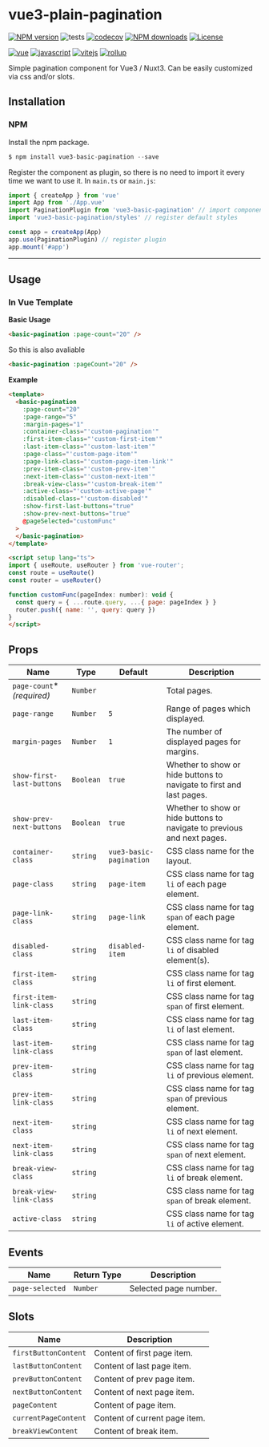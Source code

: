 # vue3-plain-pagination

[![NPM version](https://badgen.net/npm/v/vue3-basic-pagination)](https://www.npmjs.com/package/vue3-basic-pagination)
![tests](https://github.com/asammitte/vue3-basic-pagination/actions/workflows/test.yml/badge.svg)
[![codecov](https://codecov.io/gh/asammitte/vue3-basic-pagination/branch/main/graph/badge.svg)](https://codecov.io/gh/asammitte/vue3-basic-pagination)
[![NPM downloads](https://badgen.net/npm/dm/vue3-basic-pagination)](https://www.npmjs.com/package/vue3-basic-pagination)
[![License](https://img.shields.io/badge/License-Apache%202.0-blue.svg)](https://opensource.org/licenses/Apache-2.0)


[![vue](https://badges.aleen42.com/src/vue.svg)](https://badges.aleen42.com/src/vue.svg)
[![javascript](https://badges.aleen42.com/src/javascript.svg)](https://badges.aleen42.com/src/javascript.svg)
[![vitejs](https://badges.aleen42.com/src/vitejs.svg)](https://badges.aleen42.com/src/vitejs.svg)
[![rollup](https://badges.aleen42.com/src/rollup.svg)](https://badges.aleen42.com/src/rollup.svg)

<!-- [![npm version](https://badge.fury.io/js/vuejs-paginate-next.svg)](https://badge.fury.io/js/vuejs-paginate-next) -->
<!-- [![npm](https://nodei.co/npm/vuejs-paginate-next.png)](https://nodei.co/npm/vuejs-paginate-next/) -->

<!-- <img src="https://raw.githubusercontent.com/cloudeep/vuejs-paginate-next/main/public/vuejs-paginate-next.gif" width="550"/> -->

Simple pagination component for Vue3 / Nuxt3. Can be easily customized via css and/or slots.

## Installation

### NPM

Install the npm package.

```js
$ npm install vue3-basic-pagination --save
```

Register the component as plugin, so there is no need to import it every time we want to use it. In `main.ts` or `main.js`:

```js
import { createApp } from 'vue'
import App from './App.vue'
import PaginationPlugin from 'vue3-basic-pagination' // import component
import 'vue3-basic-pagination/styles' // register default styles

const app = createApp(App)
app.use(PaginationPlugin) // register plugin
app.mount('#app')
```

---

## Usage

### In Vue Template

**Basic Usage**

```html
<basic-pagination :page-count="20" />
```

So this is also avaliable

```html
<basic-pagination :pageCount="20" />
```

**Example**

```html
<template>
  <basic-pagination
    :page-count="20"
    :page-range="5"
    :margin-pages="1"
    :container-class="'custom-pagination'"
    :first-item-class="'custom-first-item'"
    :last-item-class="'custom-last-item'"
    :page-class="'custom-page-item'"
    :page-link-class="'custom-page-item-link'"
    :prev-item-class="'custom-prev-item'"
    :next-item-class="'custom-next-item'"
    :break-view-class="'custom-break-item'"
    :active-class="'custom-active-page'"
    :disabled-class="'custom-disabled'"
    :show-first-last-buttons="true"
    :show-prev-next-buttons="true"
    @pageSelected="customFunc"
  >
  </basic-pagination>
</template>

<script setup lang="ts">
import { useRoute, useRouter } from 'vue-router';
const route = useRoute()
const router = useRouter()

function customFunc(pageIndex: number): void {
  const query = { ...route.query, ...{ page: pageIndex } }
  router.push({ name: '', query: query })
}
</script>
```

## Props

| Name | Type | Default | Description |
|-|-|-|-|
| `page-count`* <em>(required)</em> | `Number` | | Total pages. |
| `page-range`   | `Number` | `5` | Range of pages which displayed. |
| `margin-pages` | `Number` | `1` | The number of displayed pages for margins. |
| `show-first-last-buttons` | `Boolean` | `true` |  Whether to show or hide buttons to navigate to first and last pages. |
| `show-prev-next-buttons` | `Boolean` | `true` |  Whether to show or hide buttons to navigate to previous and next pages. |
| `container-class` | `string` | `vue3-basic-pagination` | CSS class name for the layout. |
| `page-class` | `string` | `page-item` |  CSS class name for tag `li` of each page element. |
| `page-link-class` | `string` | `page-link` |  CSS class name for tag `span` of each page element. |
| `disabled-class` | `string` | `disabled-item` |  CSS class name for tag `li` of disabled element(s). |
| `first-item-class` | `string` | |  CSS class name for tag `li` of first element. |
| `first-item-link-class` | `string` | |  CSS class name for tag `span` of first element. |
| `last-item-class` | `string` | |  CSS class name for tag `li` of last element. |
| `last-item-link-class` | `string` | |  CSS class name for tag `span` of last element. |
| `prev-item-class` | `string` | |  CSS class name for tag `li` of previous element. |
| `prev-item-link-class` | `string` | |  CSS class name for tag `span` of previous element. |
| `next-item-class` | `string` | |  CSS class name for tag `li` of next element. |
| `next-item-link-class` | `string` | |  CSS class name for tag `span` of next element. |
| `break-view-class` | `string` | |  CSS class name for tag `li` of break element. |
| `break-view-link-class` | `string` | |  CSS class name for tag `span` of break element. |
| `active-class` | `string` | |  CSS class name for tag `li` of active element. |

## Events

| Name | Return Type | Description |
|-|-|-|
| `page-selected` | `Number` | Selected page number. |

## Slots

| Name | Description |
|-|-|
| `firstButtonContent` | Content of first page item. |
| `lastButtonContent` | Content of last page item. |
| `prevButtonContent` | Content of prev page item. |
| `nextButtonContent` | Content of next page item. |
| `pageContent` | Content of page item. |
| `currentPageContent` | Content of current page item. |
| `breakViewContent` | Content of break item. |
